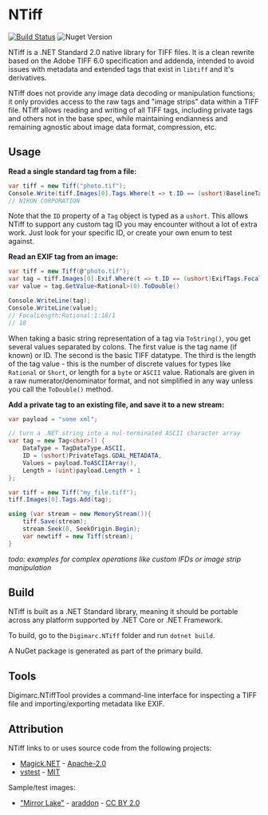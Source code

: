 # NTiff

[![Build Status](https://dev.azure.com/superstator/ntiff/_apis/build/status/digimarc-corp.ntiff?branchName=master)](https://dev.azure.com/superstator/ntiff/_build/latest?definitionId=1?branchName=master) ![Nuget Version](https://img.shields.io/nuget/v/Digimarc.NTiff.svg)

NTiff is a .NET Standard 2.0 native library for TIFF files. It is a clean rewrite based on the Adobe TIFF 6.0 specification and addenda, intended to avoid issues with metadata and extended tags that exist in `libtiff` and it's derivatives.

NTiff does not provide any image data decoding or manipulation functions; it only provides access to the raw tags and "image strips" data within a TIFF file. NTiff allows reading and writing of all TIFF tags, including private tags and others not in the base spec, while maintaining endianness and remaining agnostic about image data format, compression, etc.

## Usage

**Read a single standard tag from a file:**

```c#
var tiff = new Tiff("photo.tif");
Console.Write(tiff.Images[0].Tags.Where(t => t.ID == (ushort)BaselineTags.Make).First().GetString());
// NIKON CORPORATION
```

Note that the `ID` property of a `Tag` object is typed as a `ushort`. This allows NTiff to support any custom tag ID you may encounter without a lot of extra work. Just look for your specific ID, or create your own enum to test against.

**Read an EXIF tag from an image:**

```c#
var tiff = new Tiff(@"photo.tif");
var tag = tiff.Images[0].Exif.Where(t => t.ID == (ushort)ExifTags.FocalLength).First();
var value = tag.GetValue<Rational>(0).ToDouble()

Console.WriteLine(tag);
Console.WriteLine(value);
// FocalLength:Rational:1:18/1
// 18
```

When taking a basic string representation of a tag via `ToString()`, you get several values separated by colons. The first value is the tag name (if known) or ID. The second is the basic TIFF datatype. The third is the length of the tag value - this is the number of discrete values for types like `Rational` or `Short`, or length for a `byte` or `ASCII` value. Rationals are given in a raw numerator/denominator format, and not simplified in any way unless you call the `ToDouble()` method.

**Add a private tag to an existing file, and save it to a new stream:**

```c#
var payload = "some xml";

// turn a .NET string into a nul-terminated ASCII character array
var tag = new Tag<char>() {
    DataType = TagDataType.ASCII,
    ID = (ushort)PrivateTags.GDAL_METADATA,
    Values = payload.ToASCIIArray(),
    Length = (uint)payload.Length + 1
};

var tiff = new Tiff("my_file.tiff");
tiff.Images[0].Tags.Add(tag);

using (var stream = new MemoryStream()){
    tiff.Save(stream);
    stream.Seek(0, SeekOrigin.Begin);
    var newtiff = new Tiff(stream);
}
```

*todo: examples for complex operations like custom IFDs or image strip manipulation*

## Build

NTiff is built as a .NET Standard library, meaning it should be portable across any platform supported by .NET Core or .NET Framework.

To build, go to the `Digimarc.NTiff` folder and run `dotnet build`.

A NuGet package is generated as part of the primary build.

## Tools

Digimarc.NTiffTool provides a command-line interface for inspecting a TIFF file and importing/exporting metadata like EXIF.

## Attribution

NTiff links to or uses source code from the following projects:

- [Magick.NET](https://github.com/dlemstra/Magick.NET) - [Apache-2.0](http://www.apache.org/licenses/LICENSE-2.0.html)
- [vstest](https://github.com/microsoft/vstest/) - [MIT](https://opensource.org/licenses/MIT)

Sample/test images:

- ["Mirror Lake"](https://www.flickr.com/photos/araddon/3794400754/) - [araddon](https://www.flickr.com/people/araddon/) - [CC BY 2.0](https://creativecommons.org/licenses/by/2.0/)